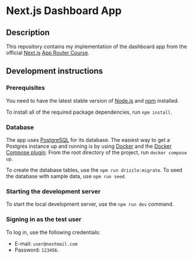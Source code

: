 # Next.js Dashboard App

## Description

This repository contains my implementation of the dashboard app from the official [Next.js](https://nextjs.org/) [App Router Course](https://nextjs.org/learn).

## Development instructions

### Prerequisites

You need to have the latest stable version of [Node.js](https://nodejs.org) and [npm](https://www.npmjs.com) installed.

To install all of the required package dependencies, run `npm install`.

### Database

The app uses [PostgreSQL](https://www.postgresql.org/?language=en) for its database. The easiest way to get a Postgres instance up and running is by using [Docker](https://www.docker.com/) and the [Docker Compose plugin](https://docs.docker.com/compose/). From the root directory of the project, run `docker compose up`.

To create the database tables, use the `npm run drizzle:migrate`. To seed the database with sample data, use `npm run seed`.

### Starting the development server

To start the local development server, use the `npm run dev` command.

### Signing in as the test user

To log in, use the following credentials:

- E-mail: `user@nextmail.com`
- Password: `123456`.
